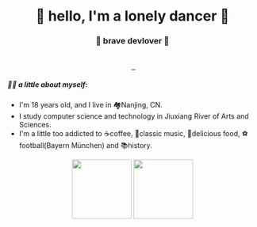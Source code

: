 <h1 align="center"> 🤩 hello, I'm a lonely dancer 🤩 </h1>
<h3 align="center">🚀 brave devlover 🚀</h3>

<p align="center"><br/>
  <a>
    <img src="https://img.shields.io/badge/Email-Niuniuzi2023%40gmail.com-orange" alt="">
  </a>
  
   <a href="https://space.bilibili.com/691242122?spm_id_from=333.788.0.0">
    <img src="https://img.shields.io/badge/Bilibili-Niuhuangxiaozi-pink" alt="">
  </a>

  <a href="https://www.16personalities.com/ch/%E7%BB%93%E6%9E%9C/esfj-t/x/pivl1ebjs">
    <img src="https://img.shields.io/badge/MBTI-ESFJ_T-blue" alt="">
  </a>

   <a href="https://niuhuangxiaozi.github.io/">
    <img src="https://img.shields.io/badge/Blogs-Niu%20Creator's%20Blog-green" alt="">
  </a>
  
</p>

##### 🏌️‍♂️ a little about myself:

- I'm 18 years old, and I live in 🏘️Nanjing, CN.
- I study computer science and technology in Jiuxiang River of Arts and Sciences.
- I'm a little too addicted to ☕coffee, 🎻classic music, 🥞delicious food, ⚽football(Bayern München) and 📚history.

<div align="center">
<img src="https://github-readme-stats.vercel.app/api?username=Niuhuangxiaozi&count_private=true&show_icons=true&theme=ambient_gradient" style="height: 120px;"/>
<img src="https://github-readme-stats.vercel.app/api/top-langs/?username=Niuhuangxiaozi&hide=html,assembly,CSS,SCSS,JavaScript&layout=compact&card_width=450px"  alt="" style="height: 120px;"/>
</div>
